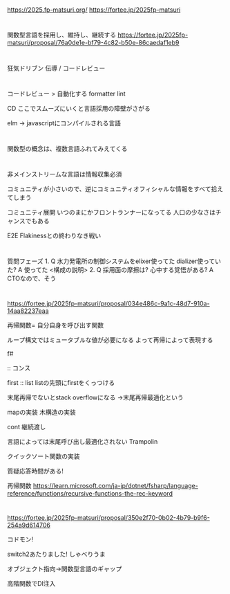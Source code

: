 #
https://2025.fp-matsuri.org/
https://fortee.jp/2025fp-matsuri

#
関数型言語を採用し、維持し、継続する
https://fortee.jp/2025fp-matsuri/proposal/76a0de1e-bf79-4c82-b50e-86caedaf1eb9

#
狂気ドリブン
伝導 / コードレビュー

#
コードレビュー > 自動化する
formatter
lint

CD ここでスムーズにいくと言語採用の障壁がさがる

elm -> javascriptにコンパイルされる言語

#
関数型の概念は、複数言語ふれてみえてくる

#
非メインストリームな言語は情報収集必須

コミュニティが小さいので、逆にコミュニティオフィシャルな情報をすべて拾えてしまう

コミュニティ展開
いつのまにかフロントランナーになってる
人口の少なさはチャンスでもある

E2E Flakinessとの終わりなき戦い

#
質問フェーズ
1.
Q
水力発電所の制御システムをelixer使ってた
dializer使っていた?
A
使ってた
<構成の説明>
2.
Q
採用面の摩擦は?
心中する覚悟がある?
A
CTOなので、そう

#
https://fortee.jp/2025fp-matsuri/proposal/034e486c-9a1c-48d7-910a-14aa82237eaa

再帰関数=
自分自身を呼び出す関数

ループ構文ではミュータブルな値が必要になる
よって再帰によって表現する

f#

:: コンス

first :: list
listの先頭にfirstをくっつける

末尾再帰でないとstack overflowになる
->末尾再帰最適化という

mapの実装
木構造の実装

cont 継続渡し

言語によっては末尾呼び出し最適化されない
Trampolin

クイックソート関数の実装


質疑応答時間がある!

再帰関数
https://learn.microsoft.com/ja-jp/dotnet/fsharp/language-reference/functions/recursive-functions-the-rec-keyword

#
https://fortee.jp/2025fp-matsuri/proposal/350e2f70-0b02-4b79-b9f6-254a9d614706

コドモン!

switch2あたりました!
しゃべりうま

オブジェクト指向->関数型言語のギャップ

高階関数でDI注入


